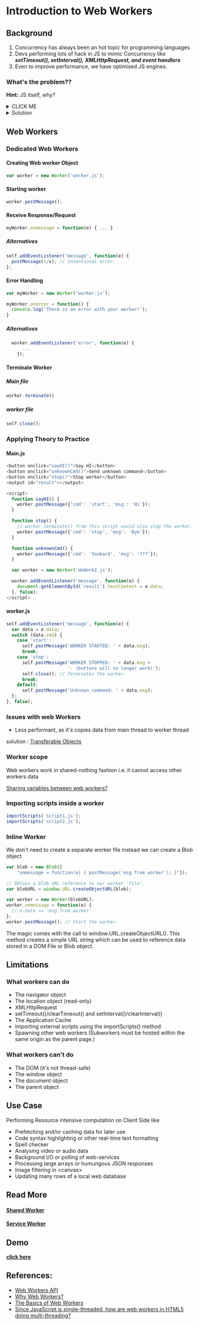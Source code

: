 # Introduction to Web Workers


## Background

1. Concurrency has always been an hot topic for programming languages
2. Devs performing lots of hack in JS to mimic Concurrency like **_setTimeout(), setInterval(), XMLHttpRequest, and event handlers_**
3. Even to improve performance, we have optimised JS engines.

### What's the problem??

**Hint:** JS itself, why? 

<details><summary>CLICK ME</summary>
<p>

**_single threaded_**

</p>
</details>

<details><summary>Solution</summary>
<p>

**_Web Workers_**

</p>
</details>

## Web Workers

### Dedicated Web Workers

#### Creating Web worker Object

```javascript
var worker = new Worker('worker.js');
```

#### Starting worker

```javascript
worker.postMessage();
```

#### Receive Response/Request

```javascript
myWorker.onmessage = function(e) { ... }
```

##### Alternatives

```javascript
self.addEventListener('message', function(e) {
  postMessage(1/x); // Intentional error.
};
```

#### Error Handling

```javascript
var myWorker = new Worker('worker.js');

myWorker.onerror = function() {
  console.log('There is an error with your worker!');
}
```

##### Alternatives

```javascript
  worker.addEventListener('error', function(e) {
      ...
    });
```

#### Terminate Worker

##### Main file

```javascript
worker.terminate()
```

##### worker file

```javascript
self.close();
```

### Applying Theory to Practice

#### Main.js

```javascript
<button onclick="sayHI()">Say HI</button>
<button onclick="unknownCmd()">Send unknown command</button>
<button onclick="stop()">Stop worker</button>
<output id="result"></output>

<script>
  function sayHI() {
    worker.postMessage({'cmd': 'start', 'msg': 'Hi'});
  }

  function stop() {
    // worker.terminate() from this script would also stop the worker.
    worker.postMessage({'cmd': 'stop', 'msg': 'Bye'});
  }

  function unknownCmd() {
    worker.postMessage({'cmd': 'foobard', 'msg': '???'});
  }

  var worker = new Worker('doWork2.js');

  worker.addEventListener('message', function(e) {
    document.getElementById('result').textContent = e.data;
  }, false);
</script>
```

#### worker.js

```javascript
self.addEventListener('message', function(e) {
  var data = e.data;
  switch (data.cmd) {
    case 'start':
      self.postMessage('WORKER STARTED: ' + data.msg);
      break;
    case 'stop':
      self.postMessage('WORKER STOPPED: ' + data.msg +
                       '. (buttons will no longer work)');
      self.close(); // Terminates the worker.
      break;
    default:
      self.postMessage('Unknown command: ' + data.msg);
  };
}, false);
```

### Issues with web Workers

- Less performant, as it's copies data from main thread to worker thread

solution : [Transferable Objects](https://developers.google.com/web/updates/2011/12/Transferable-Objects-Lightning-Fast)


### Worker scope

Web workers work in shared-nothing fashion i.e. it cannot access other workers data

[Sharing variables between web workers?](ttps://stackoverflow.com/questions/2262681/sharing-variables-between-web-workers-global-variables)

### Importing scripts inside a worker

```javascript
importScripts('script1.js');
importScripts('script2.js');
```

### Inline Worker

We don't need to create a separate worker file instead we can create a Blob object

```javascript
var blob = new Blob([
    "onmessage = function(e) { postMessage('msg from worker'); }"]);

// Obtain a blob URL reference to our worker 'file'.
var blobURL = window.URL.createObjectURL(blob);

var worker = new Worker(blobURL);
worker.onmessage = function(e) {
  // e.data == 'msg from worker'
};
worker.postMessage(); // Start the worker.
```

The magic comes with the call to window.URL.createObjectURL(). This method creates a simple URL string which can be used to reference data stored in a DOM File or Blob object.


## Limitations

### What workers can do

- The navigator object
- The location object (read-only)
- XMLHttpRequest
- setTimeout()/clearTimeout() and setInterval()/clearInterval()
- The Application Cache
- Importing external scripts using the importScripts() method
- Spawning other web workers (Subworkers must be hosted within the same origin as the parent page.)

### What workers can't do

- The DOM (it's not thread-safe)
- The window object
- The document object
- The parent object

## Use Case

Performing Resource intensive computation on Client Side like

- Prefetching and/or caching data for later use
- Code syntax highlighting or other real-time text formatting
- Spell checker
- Analysing video or audio data
- Background I/O or polling of web-services
- Processing large arrays or humungous JSON responses
- Image filtering in <canvas\>
- Updating many rows of a local web database

## Read More

#### [Shared Worker](https://developer.mozilla.org/en-US/docs/Web/API/SharedWorker)
#### [Service Worker](https://developer.mozilla.org/en-US/docs/Web/API/ServiceWorker)

## Demo
**[click here](https://cedpoilly.github.io/web-worker/)**

## References:

- [Web Workers API](https://developer.mozilla.org/en-US/docs/Web/API/Web_Workers_API)
- [Why Web Workers?](https://www.codementor.io/cedpoilly/why-web-workers-hy9e7pjjb)
- [The Basics of Web Workers](https://www.html5rocks.com/en/tutorials/workers/basics/#toc-introduction-jsconcurrency)
- [Since JavaScript is single-threaded, how are web workers in HTML5 doing multi-threading?](https://stackoverflow.com/questions/9708113/since-javascript-is-single-threaded-how-are-web-workers-in-html5-doing-multi-th)
